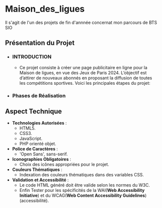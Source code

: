 # Maison_des_ligues
Il s'agit de l'un des projets de fin d'annnée concernat mon parcours de BTS SIO 

## Présentation du Projet 
- ### INTRODUCTION
    -    Ce projet consiste à créer une page publicitaire en ligne pour la Maison de ligues, en vue des Jeux de Paris 2024. L’objectif est d’attirer de nouveaux abonnés en proposant la diffusion de toutes les compétitions sportives. Voici les principales étapes du projet: 
- ### Phases de Réalisation

## Aspect Technique
- **Technologies Autorisées** :
    - HTML5.
    - CSS3.
    - JavaScript.
    - PHP orienté objet.
- **Police de Caractères** :
    - 'Open Sans', sans-serif.
- **Iconographies Obligatoires** :
    - Choix des icônes appropriées pour le projet.
- **Couleurs Thématiques** :
    - Indexation des couleurs thématiques dans des variables CSS.
- **Validation et Accessibilité** :
    - Le code HTML généré doit être valide selon les normes du W3C.
    - Enfin Tester pour les spécificités de la WAI(**Web Accessibility Initiative**) et du WCAG(**Web Content Accessibility Guidelines**) (accessibilité).
